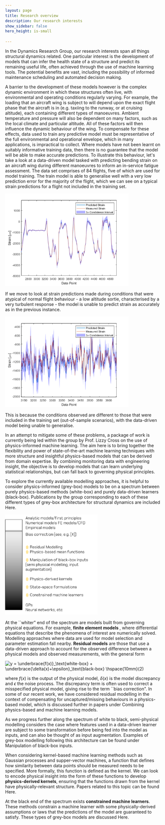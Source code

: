 ```yaml
---
layout: page
title: Research overview
description: Our research interests
show_sidebar: false
hero_height: is-small

---
```


In the Dynamics Research Group, our research interests span all things structural dynamics related. One particular interest is the development of models that can infer the health state of a structure and predict its remaining useful life, often achieved through the use of machine learning tools. The potential benefits are vast, including the possibility of informed maintenance scheduling and automated decision making. 

A barrier to the development of these models however is the complex dynamic environment in which these structures often live, with environmental and operating conditions regularly varying. For example, the loading that an aircraft wing is subject to will depend upon the exact flight phase that the aircraft is in (e.g. taxiing to the runway, or at cruising altitude), each containing different types of manoeuvres. Ambient temperature and pressure will also be dependent on many factors, such as the local climate and particular altitude. All of these factors will then influence the dynamic behaviour of the wing. To compensate for these effects, data used to train any predictive model must be representative of the full environmental and operational envelope, which in many applications, is impractical to collect. Where models have not been learnt on suitably informative training data, then there is no guarantee that the model will be able to make accurate predictions. To illustrate this behaviour, let's take a look at a data-driven model tasked with predicting bending strain on an aircraft wing during different manoeuvres to inform an in-service fatigue assessment. The data set comprises of 84 flights, five of which are used for model training. The train model is able to generalise well with a very low prediction error for the majority of the flight, which we can see on a typical strain predictions for a flight not included in the training set.

<img src="./images/good_flight_pred.png" alt="drawing" width="400"/>


If we move to look at strain predictions made during conditions that were atypical of normal flight behaviour - a low altitude sortie, characterised by a very turbulent response - the model is unable to predict strain as accurately as in the previous instance. 

<img src="./images//low_alt_flight.png" alt="drawing" width="400"/>

This is because the conditions observed are different to those that were included in the training set (out-of-sample scenarios), with the data-driven model being unable to generalise.

In an attempt to mitigate some of these problems, a package of work is currently being led within the group by Prof. Lizzy Cross on the use of physics-informed machine learning. The aim here is to bring together the flexibility and power of state-of-the-art machine learning techniques with more structure and insightful physics-based models that can be derived from domain expertise. By combining monitoring data with engineering insight, the objective is to develop models that can learn underlying statistical relationships, but can fall back to governing physical principles. 

To explore the currently available modelling approaches, it is helpful to consider physics-informed (grey-box) models to be on a spectrum between purely physics-based methods (white-box) and purely data-driven learners (black-box). Publications by the group corresponding to each of these different types of grey-box architecture for structural dynamics are included Here.


<img src="./images/grey_spectrum.png" alt="drawing" width="300"/>

At the ``whiter" end of the spectrum are models built from governing physical equations. For example, <strong> finite element models </strong>, where differential equations that describe the phenomena of interest are numerically solved. Modelling approaches where data are used for </strong>model selection</strong> and parameter estimation fall nearby. <strong>Residual models</strong> are those that use a data-driven approach to account for the observed difference between a physical models and observed measurements, with the general form

<img src="https://latex.codecogs.com/png.image?\dpi{110}&space;y&space;=&space;\underbrace{f(x)}_\text{white-box}&space;&plus;&space;\underbrace{\delta(x)&plus;\epsilon}_\text{black-box}&space;\hspace{10mm}(2)" title="y = \underbrace{f(x)}_\text{white-box} + \underbrace{\delta(x)+\epsilon}_\text{black-box} \hspace{10mm}(2)" />

where $f(x)$ is the output of the physical model, $\delta(x)$ is the model discrepancy and $\epsilon$ the noise process. The discrepancy term is
often used to correct a misspecified physical model, giving rise to the term ``bias
correction". In some of our recent work, we have considered residual modelling in the context of compensating for uncaptured/missing behaviours in a physics-based model, which is discussed further in papers under Combining physics-based and machine learning models. 

As we progress further along the spectrum of white to black, semi-physical modelling considers the case where features used in a data-driven learner are subject to some transformation before being fed into the model as inputs, and can also be thought of as input augmentation. Examples of grey-box modelling following this architecture can be found under Manipulation of black-box inputs. 

When considering kernel-based machine learning methods such as Gaussian processes and supper-vector machines, a function that defines how similarity between data points should be measured needs to be specified. More formally, this function is defined as the kernel. We can look to encode physical insight into the form of these functions to develop <strong>physics-derived kernels</strong>, ensuring that the functions drawn from the kernel have physically-relevant structure. Papers related to this topic can be found Here. 

At the black end of the spectrum exists <strong>constrained machine learners</strong>. These methods constrain a machine learner with some physically-derived assumptions or laws that the predictions of the model are guaranteed to satisfy. These types of grey-box models are discussed Here.  
